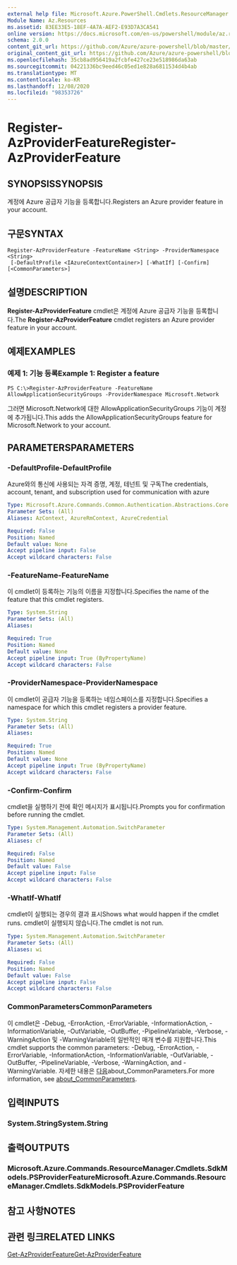 ```yaml
---
external help file: Microsoft.Azure.PowerShell.Cmdlets.ResourceManager.dll-Help.xml
Module Name: Az.Resources
ms.assetid: 83EE33E5-18EF-4A7A-AEF2-E93D7A3CA541
online version: https://docs.microsoft.com/en-us/powershell/module/az.resources/register-azproviderfeature
schema: 2.0.0
content_git_url: https://github.com/Azure/azure-powershell/blob/master/src/Resources/Resources/help/Register-AzProviderFeature.md
original_content_git_url: https://github.com/Azure/azure-powershell/blob/master/src/Resources/Resources/help/Register-AzProviderFeature.md
ms.openlocfilehash: 35cb8ad956419a2fcbfe427ce23e518986da63ab
ms.sourcegitcommit: 04221336bc9eed46c05ed1e828a6811534d4b4ab
ms.translationtype: MT
ms.contentlocale: ko-KR
ms.lasthandoff: 12/08/2020
ms.locfileid: "98353726"
---
```

# <span data-ttu-id="48153-101">Register-AzProviderFeature</span><span class="sxs-lookup"><span data-stu-id="48153-101">Register-AzProviderFeature</span></span>

## <span data-ttu-id="48153-102">SYNOPSIS</span><span class="sxs-lookup"><span data-stu-id="48153-102">SYNOPSIS</span></span>
<span data-ttu-id="48153-103">계정에 Azure 공급자 기능을 등록합니다.</span><span class="sxs-lookup"><span data-stu-id="48153-103">Registers an Azure provider feature in your account.</span></span>

## <span data-ttu-id="48153-104">구문</span><span class="sxs-lookup"><span data-stu-id="48153-104">SYNTAX</span></span>

```
Register-AzProviderFeature -FeatureName <String> -ProviderNamespace <String>
 [-DefaultProfile <IAzureContextContainer>] [-WhatIf] [-Confirm] [<CommonParameters>]
```

## <span data-ttu-id="48153-105">설명</span><span class="sxs-lookup"><span data-stu-id="48153-105">DESCRIPTION</span></span>
<span data-ttu-id="48153-106">**Register-AzProviderFeature** cmdlet은 계정에 Azure 공급자 기능을 등록합니다.</span><span class="sxs-lookup"><span data-stu-id="48153-106">The **Register-AzProviderFeature** cmdlet registers an Azure provider feature in your account.</span></span>

## <span data-ttu-id="48153-107">예제</span><span class="sxs-lookup"><span data-stu-id="48153-107">EXAMPLES</span></span>

### <span data-ttu-id="48153-108">예제 1: 기능 등록</span><span class="sxs-lookup"><span data-stu-id="48153-108">Example 1: Register a feature</span></span>
```
PS C:\>Register-AzProviderFeature -FeatureName AllowApplicationSecurityGroups -ProviderNamespace Microsoft.Network
```

<span data-ttu-id="48153-109">그러면 Microsoft.Network에 대한 AllowApplicationSecurityGroups 기능이 계정에 추가됩니다.</span><span class="sxs-lookup"><span data-stu-id="48153-109">This adds the AllowApplicationSecurityGroups feature for Microsoft.Network to your account.</span></span>

## <span data-ttu-id="48153-110">PARAMETERS</span><span class="sxs-lookup"><span data-stu-id="48153-110">PARAMETERS</span></span>

### <span data-ttu-id="48153-111">-DefaultProfile</span><span class="sxs-lookup"><span data-stu-id="48153-111">-DefaultProfile</span></span>
<span data-ttu-id="48153-112">Azure와의 통신에 사용되는 자격 증명, 계정, 테넌트 및 구독</span><span class="sxs-lookup"><span data-stu-id="48153-112">The credentials, account, tenant, and subscription used for communication with azure</span></span>

```yaml
Type: Microsoft.Azure.Commands.Common.Authentication.Abstractions.Core.IAzureContextContainer
Parameter Sets: (All)
Aliases: AzContext, AzureRmContext, AzureCredential

Required: False
Position: Named
Default value: None
Accept pipeline input: False
Accept wildcard characters: False
```

### <span data-ttu-id="48153-113">-FeatureName</span><span class="sxs-lookup"><span data-stu-id="48153-113">-FeatureName</span></span>
<span data-ttu-id="48153-114">이 cmdlet이 등록하는 기능의 이름을 지정합니다.</span><span class="sxs-lookup"><span data-stu-id="48153-114">Specifies the name of the feature that this cmdlet registers.</span></span>

```yaml
Type: System.String
Parameter Sets: (All)
Aliases:

Required: True
Position: Named
Default value: None
Accept pipeline input: True (ByPropertyName)
Accept wildcard characters: False
```

### <span data-ttu-id="48153-115">-ProviderNamespace</span><span class="sxs-lookup"><span data-stu-id="48153-115">-ProviderNamespace</span></span>
<span data-ttu-id="48153-116">이 cmdlet이 공급자 기능을 등록하는 네임스페이스를 지정합니다.</span><span class="sxs-lookup"><span data-stu-id="48153-116">Specifies a namespace for which this cmdlet registers a provider feature.</span></span>

```yaml
Type: System.String
Parameter Sets: (All)
Aliases:

Required: True
Position: Named
Default value: None
Accept pipeline input: True (ByPropertyName)
Accept wildcard characters: False
```

### <span data-ttu-id="48153-117">-Confirm</span><span class="sxs-lookup"><span data-stu-id="48153-117">-Confirm</span></span>
<span data-ttu-id="48153-118">cmdlet을 실행하기 전에 확인 메시지가 표시됩니다.</span><span class="sxs-lookup"><span data-stu-id="48153-118">Prompts you for confirmation before running the cmdlet.</span></span>

```yaml
Type: System.Management.Automation.SwitchParameter
Parameter Sets: (All)
Aliases: cf

Required: False
Position: Named
Default value: False
Accept pipeline input: False
Accept wildcard characters: False
```

### <span data-ttu-id="48153-119">-WhatIf</span><span class="sxs-lookup"><span data-stu-id="48153-119">-WhatIf</span></span>
<span data-ttu-id="48153-120">cmdlet이 실행되는 경우의 결과 표시</span><span class="sxs-lookup"><span data-stu-id="48153-120">Shows what would happen if the cmdlet runs.</span></span>
<span data-ttu-id="48153-121">cmdlet이 실행되지 않습니다.</span><span class="sxs-lookup"><span data-stu-id="48153-121">The cmdlet is not run.</span></span>

```yaml
Type: System.Management.Automation.SwitchParameter
Parameter Sets: (All)
Aliases: wi

Required: False
Position: Named
Default value: False
Accept pipeline input: False
Accept wildcard characters: False
```

### <span data-ttu-id="48153-122">CommonParameters</span><span class="sxs-lookup"><span data-stu-id="48153-122">CommonParameters</span></span>
<span data-ttu-id="48153-123">이 cmdlet은 -Debug, -ErrorAction, -ErrorVariable, -InformationAction, -InformationVariable, -OutVariable, -OutBuffer, -PipelineVariable, -Verbose, -WarningAction 및 -WarningVariable의 일반적인 매개 변수를 지원합니다.</span><span class="sxs-lookup"><span data-stu-id="48153-123">This cmdlet supports the common parameters: -Debug, -ErrorAction, -ErrorVariable, -InformationAction, -InformationVariable, -OutVariable, -OutBuffer, -PipelineVariable, -Verbose, -WarningAction, and -WarningVariable.</span></span> <span data-ttu-id="48153-124">자세한 내용은 [다음](http://go.microsoft.com/fwlink/?LinkID=113216)about_CommonParameters.</span><span class="sxs-lookup"><span data-stu-id="48153-124">For more information, see [about_CommonParameters](http://go.microsoft.com/fwlink/?LinkID=113216).</span></span>

## <span data-ttu-id="48153-125">입력</span><span class="sxs-lookup"><span data-stu-id="48153-125">INPUTS</span></span>

### <span data-ttu-id="48153-126">System.String</span><span class="sxs-lookup"><span data-stu-id="48153-126">System.String</span></span>

## <span data-ttu-id="48153-127">출력</span><span class="sxs-lookup"><span data-stu-id="48153-127">OUTPUTS</span></span>

### <span data-ttu-id="48153-128">Microsoft.Azure.Commands.ResourceManager.Cmdlets.SdkModels.PSProviderFeature</span><span class="sxs-lookup"><span data-stu-id="48153-128">Microsoft.Azure.Commands.ResourceManager.Cmdlets.SdkModels.PSProviderFeature</span></span>

## <span data-ttu-id="48153-129">참고 사항</span><span class="sxs-lookup"><span data-stu-id="48153-129">NOTES</span></span>

## <span data-ttu-id="48153-130">관련 링크</span><span class="sxs-lookup"><span data-stu-id="48153-130">RELATED LINKS</span></span>

[<span data-ttu-id="48153-131">Get-AzProviderFeature</span><span class="sxs-lookup"><span data-stu-id="48153-131">Get-AzProviderFeature</span></span>](./Get-AzProviderFeature.md)


